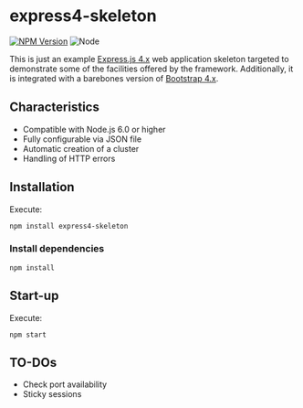 express4-skeleton
=================

[![NPM Version][npm-image]][npm-url]
![Node][node-version]

This is just an example [Express.js 4.x][express] web
application skeleton targeted to demonstrate some of the facilities offered
by the framework. Additionally, it is integrated with a barebones version of
[Bootstrap 4.x][bootstrap].

## Characteristics

- Compatible with Node.js 6.0 or higher
- Fully configurable via JSON file
- Automatic creation of a cluster
- Handling of HTTP errors

## Installation

Execute:

```shell
npm install express4-skeleton
```

### Install dependencies

```shell
npm install
```

## Start-up

Execute:

```shell
npm start
```

## TO-DOs

- Check port availability
- Sticky sessions

[bootstrap]: https://getbootstrap.com/
[express]: http://expressjs.com/
[node-version]: https://img.shields.io/badge/node-6.9.1-orange.svg?style=flat-square
[npm-image]: https://img.shields.io/badge/npm-3.10.8-blue.svg?style=flat-square
[npm-url]: https://www.npmjs.com/package/express4-skeleton